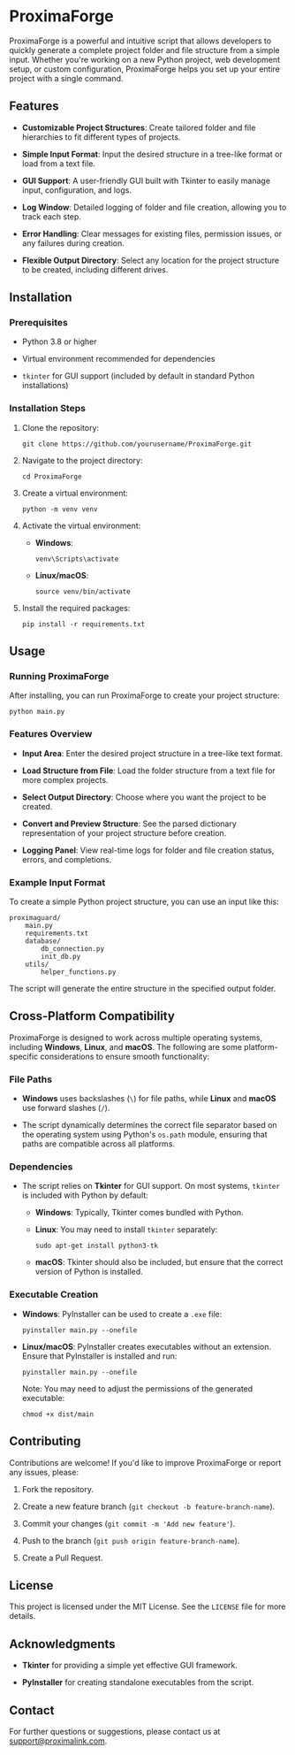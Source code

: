 
# ProximaForge

ProximaForge is a powerful and intuitive script that allows developers to quickly generate a complete project folder and file structure from a simple input. Whether you're working on a new Python project, web development setup, or custom configuration, ProximaForge helps you set up your entire project with a single command.

## Features

-   **Customizable Project Structures**: Create tailored folder and file hierarchies to fit different types of projects.
    
-   **Simple Input Format**: Input the desired structure in a tree-like format or load from a text file.
    
-   **GUI Support**: A user-friendly GUI built with Tkinter to easily manage input, configuration, and logs.
    
-   **Log Window**: Detailed logging of folder and file creation, allowing you to track each step.
    
-   **Error Handling**: Clear messages for existing files, permission issues, or any failures during creation.
    
-   **Flexible Output Directory**: Select any location for the project structure to be created, including different drives.
    

## Installation

### Prerequisites

-   Python 3.8 or higher
    
-   Virtual environment recommended for dependencies
    
-   `tkinter` for GUI support (included by default in standard Python installations)
    

### Installation Steps

1.  Clone the repository:
    
    ```
    git clone https://github.com/yourusername/ProximaForge.git
    ```
    
2.  Navigate to the project directory:
    
    ```
    cd ProximaForge
    ```
    
3.  Create a virtual environment:
    
    ```
    python -m venv venv
    ```
    
4.  Activate the virtual environment:
    
    -   **Windows**:
        
        ```
        venv\Scripts\activate
        ```
        
    -   **Linux/macOS**:
        
        ```
        source venv/bin/activate
        ```
        
5.  Install the required packages:
    
    ```
    pip install -r requirements.txt
    ```
    

## Usage

### Running ProximaForge

After installing, you can run ProximaForge to create your project structure:

```
python main.py
```

### Features Overview

-   **Input Area**: Enter the desired project structure in a tree-like text format.
    
-   **Load Structure from File**: Load the folder structure from a text file for more complex projects.
    
-   **Select Output Directory**: Choose where you want the project to be created.
    
-   **Convert and Preview Structure**: See the parsed dictionary representation of your project structure before creation.
    
-   **Logging Panel**: View real-time logs for folder and file creation status, errors, and completions.
    

### Example Input Format

To create a simple Python project structure, you can use an input like this:

```
proximaguard/
    main.py
    requirements.txt
    database/
        db_connection.py
        init_db.py
    utils/
        helper_functions.py
```

The script will generate the entire structure in the specified output folder.

## Cross-Platform Compatibility

ProximaForge is designed to work across multiple operating systems, including **Windows**, **Linux**, and **macOS**. The following are some platform-specific considerations to ensure smooth functionality:

### File Paths

-   **Windows** uses backslashes (`\`) for file paths, while **Linux** and **macOS** use forward slashes (`/`).
    
-   The script dynamically determines the correct file separator based on the operating system using Python's `os.path` module, ensuring that paths are compatible across all platforms.
    

### Dependencies

-   The script relies on **Tkinter** for GUI support. On most systems, `tkinter` is included with Python by default:
    
    -   **Windows**: Typically, Tkinter comes bundled with Python.
        
    -   **Linux**: You may need to install `tkinter` separately:
        
        ```
        sudo apt-get install python3-tk
        ```
        
    -   **macOS**: Tkinter should also be included, but ensure that the correct version of Python is installed.
        

### Executable Creation

-   **Windows**: PyInstaller can be used to create a `.exe` file:
    
    ```
    pyinstaller main.py --onefile
    ```
    
-   **Linux/macOS**: PyInstaller creates executables without an extension. Ensure that PyInstaller is installed and run:
    
    ```
    pyinstaller main.py --onefile
    ```
    
    Note: You may need to adjust the permissions of the generated executable:
    
    ```
    chmod +x dist/main
    ```
    

## Contributing

Contributions are welcome! If you'd like to improve ProximaForge or report any issues, please:

1.  Fork the repository.
    
2.  Create a new feature branch (`git checkout -b feature-branch-name`).
    
3.  Commit your changes (`git commit -m 'Add new feature'`).
    
4.  Push to the branch (`git push origin feature-branch-name`).
    
5.  Create a Pull Request.
    

## License

This project is licensed under the MIT License. See the `LICENSE` file for more details.

## Acknowledgments

-   **Tkinter** for providing a simple yet effective GUI framework.
    
-   **PyInstaller** for creating standalone executables from the script.
    

## Contact

For further questions or suggestions, please contact us at support@proximalink.com.
